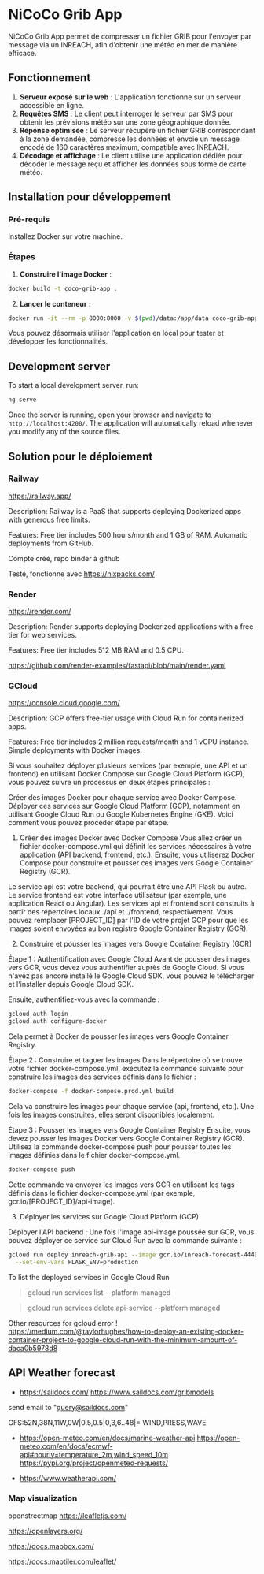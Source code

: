 # NiCoCo Grib App

NiCoCo Grib App permet de compresser un fichier GRIB pour l'envoyer par message via un INREACH, afin d'obtenir une météo en mer de manière efficace.

## Fonctionnement

1. **Serveur exposé sur le web** : L'application fonctionne sur un serveur accessible en ligne.
2. **Requêtes SMS** : Le client peut interroger le serveur par SMS pour obtenir les prévisions météo sur une zone géographique donnée.
3. **Réponse optimisée** : Le serveur récupère un fichier GRIB correspondant à la zone demandée, compresse les données et envoie un message encodé de 160 caractères maximum, compatible avec INREACH.
4. **Décodage et affichage** : Le client utilise une application dédiée pour décoder le message reçu et afficher les données sous forme de carte météo.

## Installation pour développement

### Pré-requis

Installez Docker sur votre machine.

### Étapes

1. **Construire l'image Docker** :
```bash
docker build -t coco-grib-app .
```

2. **Lancer le conteneur** :
```bash
docker run -it --rm -p 8000:8000 -v $(pwd)/data:/app/data coco-grib-app
```

Vous pouvez désormais utiliser l'application en local pour tester et développer les fonctionnalités.

## Development server

To start a local development server, run:

```bash
ng serve
```

Once the server is running, open your browser and navigate to `http://localhost:4200/`. The application will automatically reload whenever you modify any of the source files.

## Solution pour le déploiement

### Railway
https://railway.app/

Description: Railway is a PaaS that supports deploying Dockerized apps with generous free limits.

Features:
Free tier includes 500 hours/month and 1 GB of RAM.
Automatic deployments from GitHub.

Compte créé, repo binder à github 

Testé, fonctionne avec https://nixpacks.com/

### Render
https://render.com/

Description: Render supports deploying Dockerized applications with a free tier for web services.

Features:
Free tier includes 512 MB RAM and 0.5 CPU.

https://github.com/render-examples/fastapi/blob/main/render.yaml

### GCloud
https://console.cloud.google.com/

Description: GCP offers free-tier usage with Cloud Run for containerized apps.

Features:
Free tier includes 2 million requests/month and 1 vCPU instance.
Simple deployments with Docker images.


Si vous souhaitez déployer plusieurs services (par exemple, une API et un frontend) en utilisant Docker Compose sur Google Cloud Platform (GCP), vous pouvez suivre un processus en deux étapes principales :

Créer des images Docker pour chaque service avec Docker Compose.
Déployer ces services sur Google Cloud Platform (GCP), notamment en utilisant Google Cloud Run ou Google Kubernetes Engine (GKE).
Voici comment vous pouvez procéder étape par étape.

1. Créer des images Docker avec Docker Compose
   Vous allez créer un fichier docker-compose.yml qui définit les services nécessaires à votre application (API backend, frontend, etc.). Ensuite, vous utiliserez Docker Compose pour construire et pousser ces images vers Google Container Registry (GCR).

Le service api est votre backend, qui pourrait être une API Flask ou autre.
Le service frontend est votre interface utilisateur (par exemple, une application React ou Angular).
Les services api et frontend sont construits à partir des répertoires locaux ./api et ./frontend, respectivement.
Vous pouvez remplacer [PROJECT_ID] par l'ID de votre projet GCP pour que les images soient envoyées au bon registre Google Container Registry (GCR).

2. Construire et pousser les images vers Google Container Registry (GCR)

Étape 1 : Authentification avec Google Cloud
Avant de pousser des images vers GCR, vous devez vous authentifier auprès de Google Cloud. Si vous n'avez pas encore installé le Google Cloud SDK, vous pouvez le télécharger et l'installer depuis Google Cloud SDK.

Ensuite, authentifiez-vous avec la commande :

```bash
gcloud auth login
gcloud auth configure-docker
```
Cela permet à Docker de pousser les images vers Google Container Registry.

Étape 2 : Construire et taguer les images
Dans le répertoire où se trouve votre fichier docker-compose.yml, exécutez la commande suivante pour construire les images des services définis dans le fichier :

```bash
docker-compose -f docker-compose.prod.yml build
```
Cela va construire les images pour chaque service (api, frontend, etc.). Une fois les images construites, elles seront disponibles localement.

Étape 3 : Pousser les images vers Google Container Registry
Ensuite, vous devez pousser les images Docker vers Google Container Registry (GCR). Utilisez la commande docker-compose push pour pousser toutes les images définies dans le fichier docker-compose.yml.

```bash
docker-compose push
```
Cette commande va envoyer les images vers GCR en utilisant les tags définis dans le fichier docker-compose.yml (par exemple, gcr.io/[PROJECT_ID]/api-image).

3. Déployer les services sur Google Cloud Platform (GCP)

Déployer l'API backend : Une fois l'image api-image poussée sur GCR, vous pouvez déployer ce service sur Cloud Run avec la commande suivante :

```bash
gcloud run deploy inreach-grib-api --image gcr.io/inreach-forecast-444900/inreach-grib-api --platform managed --region europe-west1 --allow-unauthenticated \
  --set-env-vars FLASK_ENV=production
```

To list the deployed services in Google Cloud Run
> gcloud run services list --platform managed

> gcloud run services delete api-service --platform managed

Other resources for gcloud error !
  https://medium.com/@taylorhughes/how-to-deploy-an-existing-docker-container-project-to-google-cloud-run-with-the-minimum-amount-of-daca0b5978d8

## API Weather forecast

- https://saildocs.com/
https://www.saildocs.com/gribmodels

send email to "query@saildocs.com"

GFS:52N,38N,11W,0W|0.5,0.5|0,3,6..48|=
WIND,PRESS,WAVE


- https://open-meteo.com/en/docs/marine-weather-api
https://open-meteo.com/en/docs/ecmwf-api#hourly=temperature_2m,wind_speed_10m
https://pypi.org/project/openmeteo-requests/

- https://www.weatherapi.com/

### Map visualization

openstreetmap
https://leafletjs.com/

https://openlayers.org/

https://docs.mapbox.com/

https://docs.maptiler.com/leaflet/
